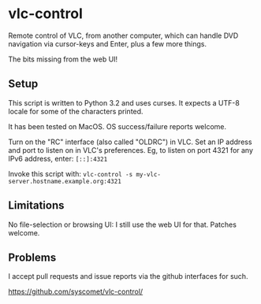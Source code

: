 vlc-control
===========

Remote control of VLC, from another computer, which can handle DVD navigation
via cursor-keys and Enter, plus a few more things.

The bits missing from the web UI!


Setup
-----

This script is written to Python 3.2 and uses curses.  It expects a UTF-8
locale for some of the characters printed.

It has been tested on MacOS.  OS success/failure reports welcome.

Turn on the "RC" interface (also called "OLDRC") in VLC.
Set an IP address and port to listen on in VLC's preferences.
Eg, to listen on port 4321 for any IPv6 address, enter: `[::]:4321`

Invoke this script with: `vlc-control -s my-vlc-server.hostname.example.org:4321`


Limitations
-----------

No file-selection or browsing UI: I still use the web UI for that.
Patches welcome.


Problems
--------

I accept pull requests and issue reports via the github interfaces for such.

https://github.com/syscomet/vlc-control/

